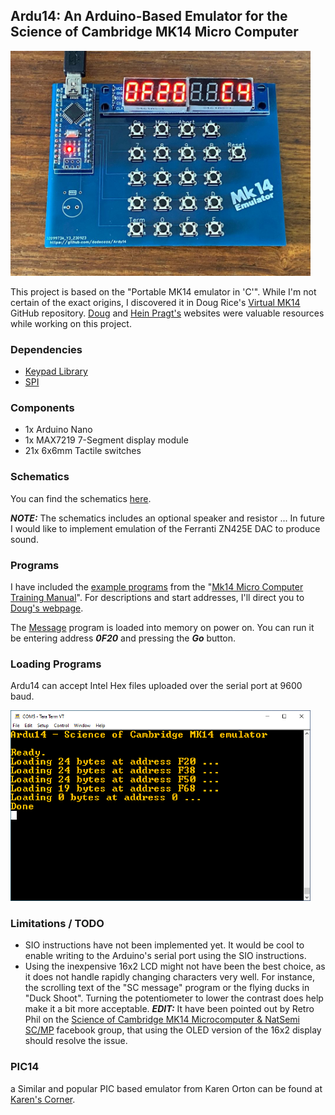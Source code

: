 ## Ardu14: An Arduino-Based Emulator for the Science of Cambridge MK14 Micro Computer
<img src="https://raw.githubusercontent.com/dadecoza/Ardu14/main/Images/Ardu14PCB.jpg" alt="Ardu14" width="480" height="auto">

This project is based on the "Portable MK14 emulator in 'C'". While I'm not certain of the exact origins, I discovered it in Doug Rice's [Virtual MK14](https://github.com/doug-h-rice/virtual_mk14) GitHub repository. [Doug](http://www.dougrice.plus.com/) and [Hein Pragt's](https://www.heinpragt.com/english/software_development/ins8060_or_scmp_processor.html) websites were valuable resources while working on this project.

### Dependencies
* [Keypad Library](https://www.arduino.cc/reference/en/libraries/keypad/)
* [SPI](https://www.arduino.cc/reference/en/language/functions/communication/spi/)

### Components
 * 1x Arduino Nano
 * 1x MAX7219 7-Segment display module
 * 21x 6x6mm Tactile switches

### Schematics
You can find the schematics [here](https://github.com/dadecoza/Ardu14/blob/main/Images/Schematic.png).

***NOTE:*** The schematics includes an optional speaker and resistor ... In future I would like to implement emulation of the Ferranti ZN425E DAC to produce sound.

### Programs
I have included the [example programs](https://github.com/dadecoza/Ardu14/tree/main/Programs) from the "[Mk14 Micro Computer Training Manual](https://www.heinpragt.com/download1/MK14%20Manual%20(later%20version).pdf)". For descriptions and start addresses, I'll direct you to [Doug's webpage](http://www.dougrice.plus.com/dev/seg_mk14.htm).

The [Message](https://github.com/dadecoza/Ardu14/blob/main/Programs/message.hex) program is loaded into memory on power on. You can run it be entering address ***0F20*** and pressing the ***Go*** button.

### Loading Programs
Ardu14 can accept Intel Hex files uploaded over the serial port at 9600 baud.

<img src="https://raw.githubusercontent.com/dadecoza/Ardu14/main/Images/TeraTerm.PNG" alt="TeraTerm" width="480" height="auto">


### Limitations / TODO
* SIO instructions have not been implemented yet. It would be cool to enable writing to the Arduino's serial port using the SIO instructions.
* Using the inexpensive 16x2 LCD might not have been the best choice, as it does not handle rapidly changing characters very well. For instance, the scrolling text of the "SC message" program or the flying ducks in "Duck Shoot". Turning the potentiometer to lower the contrast does help make it a bit more acceptable.
 ***EDIT:*** It have been pointed out by Retro Phil on the [Science of Cambridge MK14 Microcomputer & NatSemi SC/MP](https://www.facebook.com/groups/1330313924562216) facebook group, that using the OLED version of the 16x2 display should resolve the issue.

### PIC14
a Similar and popular PIC based emulator from Karen Orton can be found at [Karen's Corner](http://techlib.com/area_50/Readers/Karen/micro.htm).


